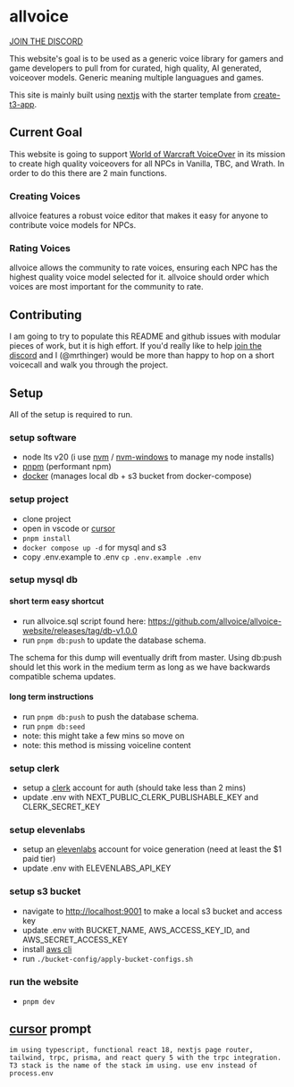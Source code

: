 # allvoice

[JOIN THE DISCORD](https://discord.gg/bwJFfRRcMB)

This website's goal is to be used as a generic voice library for gamers and game developers to pull from for curated, high quality, AI generated, voiceover models. Generic meaning multiple languagues and games.

This site is mainly built using [nextjs](https://nextjs.org/) with the starter template from [create-t3-app](https://create.t3.gg/).

## Current Goal

This website is going to support [World of Warcraft VoiceOver](https://github.com/mrthinger/wow-voiceover) in its mission to create high quality voiceovers for all NPCs in Vanilla, TBC, and Wrath. In order to do this there are 2 main functions.

### Creating Voices

allvoice features a robust voice editor that makes it easy for anyone to contribute voice models for NPCs.

### Rating Voices

allvoice allows the community to rate voices, ensuring each NPC has the highest quality voice model selected for it. allvoice should order which voices are most important for the community to rate.

## Contributing

I am going to try to populate this README and github issues with modular pieces of work, but it is high effort. If you'd really like to help [join the discord](https://discord.gg/bwJFfRRcMB) and I (@mrthinger) would be more than happy to hop on a short voicecall and walk you through the project.

## Setup

All of the setup is required to run.

### setup software

- node lts v20 (i use [nvm](https://github.com/nvm-sh/nvm) / [nvm-windows](https://github.com/coreybutler/nvm-windows) to manage my node installs)
- [pnpm](https://pnpm.io/installation) (performant npm)
- [docker](https://www.docker.com/) (manages local db + s3 bucket from docker-compose)

### setup project

- clone project
- open in vscode or [cursor](https://cursor.sh/)
- `pnpm install`
- `docker compose up -d` for mysql and s3
- copy .env.example to .env `cp .env.example .env`

### setup mysql db

#### short term easy shortcut

- run allvoice.sql script found here: https://github.com/allvoice/allvoice-website/releases/tag/db-v1.0.0
- run `pnpm db:push` to update the database schema.

The schema for this dump will eventually drift from master. Using db:push should let this work in the medium term as long as we have backwards compatible schema updates.

#### long term instructions

- run `pnpm db:push` to push the database schema.
- run `pnpm db:seed`
- note: this might take a few mins so move on
- note: this method is missing voiceline content

### setup clerk

- setup a [clerk](https://clerk.com) account for auth (should take less than 2 mins)
- update .env with NEXT_PUBLIC_CLERK_PUBLISHABLE_KEY and CLERK_SECRET_KEY

### setup elevenlabs

- setup an [elevenlabs](https://elevenlabs.io) account for voice generation (need at least the $1 paid tier)
- update .env with ELEVENLABS_API_KEY

### setup s3 bucket

- navigate to <http://localhost:9001> to make a local s3 bucket and access key
- update .env with BUCKET_NAME, AWS_ACCESS_KEY_ID, and AWS_SECRET_ACCESS_KEY
- install [aws cli](https://docs.aws.amazon.com/cli/latest/userguide/getting-started-install.html)
- run `./bucket-config/apply-bucket-configs.sh`

### run the website

- `pnpm dev`

## [cursor](https://cursor.sh/) prompt

`im using typescript, functional react 18, nextjs page router, tailwind, trpc, prisma, and react query 5 with the trpc integration. T3 stack is the name of the stack im using. use env instead of process.env`
